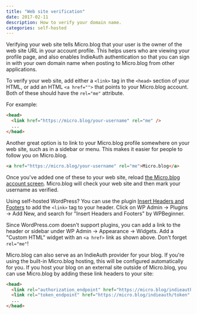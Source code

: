 ```yaml
---
title: "Web site verification"
date: 2017-02-11
description: How to verify your domain name.
categories: self-hosted
---
```

Verifying your web site tells Micro.blog that your user is the owner of the web site URL in your account profile. This helps users who are viewing your profile page, and also enables IndieAuth authentication so that you can sign in with your own domain name when posting to Micro.blog from other applications.

To verify your web site, add either a `<link>` tag in the `<head>` section of your HTML, or add an HTML `<a href="">` that points to your Micro.blog account. Both of these should have the `rel="me"` attribute.

For example:

```html
<head>
  <link href="https://micro.blog/your-username" rel="me" />
  ...
</head>
```

Another great option is to link to your Micro.blog profile somewhere on your web site, such as in a sidebar or menu. This makes it easier for people to follow you on Micro.blog.

```html
<a href="https://micro.blog/your-username" rel="me">Micro.blog</a>
```

Once you've added one of these to your web site, reload [the Micro.blog account screen](https://micro.blog/account). Micro.blog will check your web site and then mark your username as verified.

Using self-hosted WordPress? You can use the plugin [Insert Headers and Footers](https://wordpress.org/plugins/insert-headers-and-footers/) to add the `<link>` tag to your header. Click on WP Admin → Plugins → Add New, and search for "Insert Headers and Footers" by WPBeginner.

Since WordPress.com doesn't support plugins, you can add a link to the header or sidebar under WP Admin → Appearance → Widgets. Add a "Custom HTML" widget with an `<a href>` link as shown above. Don't forget `rel="me"`!

Micro.blog can also serve as an IndieAuth provider for your blog. If you're using the built-in Micro.blog hosting, this will be configured automatically for you. If you host your blog on an external site outside of Micro.blog, you can use Micro.blog by adding these link headers to your site:

```html
<head>
  <link rel="authorization_endpoint" href="https://micro.blog/indieauth/auth" />
  <link rel="token_endpoint" href="https://micro.blog/indieauth/token" />
  ...
</head>
```
